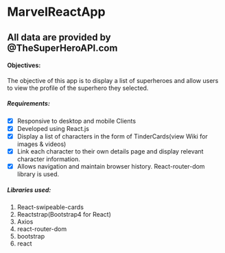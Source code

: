 # MarvelReactApp

## All data are provided by @TheSuperHeroAPI.com

#### Objectives:

The objective of this app is to display a list of superheroes and allow users to view the profile of the superhero they selected.

##### Requirements:

- [x] Responsive to desktop and mobile Clients
- [x] Developed using React.js
- [x] Display a list of characters in the form of TinderCards(view Wiki for images & videos)
- [x] Link each character to their own details page and display relevant character information.
- [x] Allows navigation and maintain browser history. React-router-dom library is used.

##### Libraries used:

1. React-swipeable-cards
2. Reactstrap(Bootstrap4 for React)
3. Axios
4. react-router-dom
5. bootstrap
6. react
